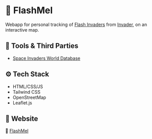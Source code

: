 # :space_invader: FlashMel

Webapp for personal tracking of [Flash Invaders](https://www.space-invaders.com/world/) from [Invader](https://www.instagram.com/invaderwashere), on an interactive map.

## :wrench: Tools & Third Parties

- [Space Invaders World Database](https://github.com/goguelnikov/SpaceInvaders/tree/main)

## :gear: Tech Stack

- HTML/CSS/JS
- Tailwind CSS
- OpenStreetMap
- Leaflet.js

## :round_pushpin: Website

:rocket: [FlashMel](chomelc.github.io/FlashMel/)